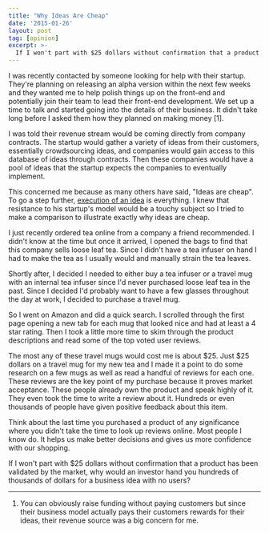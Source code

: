 ```yaml
---
title: "Why Ideas Are Cheap"
date: '2015-01-26'
layout: post
tag: [opinion]
excerpt: >-
  If I won't part with $25 dollars without confirmation that a product has been validated by the market on Amazon, why would an investor hand you hundreds of thousands of dollars for a business idea with no users?
---
```


I was recently contacted by someone looking for help with their startup. They're planning on releasing an alpha version within the next few weeks and they wanted me to help polish things up on the front-end and potentially join their team to lead their front-end development. We set up a time to talk and started going into the details of their business. It didn't take long before I asked them how they planned on making money [1].

I was told their revenue stream would be coming directly from company contracts. The startup would gather a variety of ideas from their customers, essentially crowdsourcing ideas, and companies would gain access to this database of ideas through contracts. Then these companies would have a pool of ideas that the startup expects the companies to eventually implement.

This concerned me because as many others have said, "Ideas are cheap". To go a step further, <a href="https://medium.com/the-1-blog-series/ideas-are-cheap-execution-is-worth-millions-e203efbcaa49" target="_blank">execution of an idea</a> is everything. I knew that resistance to his startup's model would be a touchy subject so I tried to make a comparison to illustrate exactly why ideas are cheap. 

I just recently ordered tea online from a company a friend recommended. I didn't know at the time but once it arrived, I opened the bags to find that this company sells loose leaf tea. Since I didn't have a tea infuser on hand I had to make the tea as I usually would and manually strain the tea leaves.

Shortly after, I decided I needed to either buy a tea infuser or a travel mug with an internal tea infuser since I'd never purchased loose leaf tea in the past. Since I decided I'd probably want to have a few glasses throughout the day at work, I decided to purchase a travel mug.

So I went on Amazon and did a quick search. I scrolled through the first page opening a new tab for each mug that looked nice and had at least a 4 star rating. Then I took a little more time to skim through the product descriptions and read some of the top voted user reviews.

The most any of these travel mugs would cost me is about $25. Just $25 dollars on a travel mug for my new tea and I made it a point to do some research on a few mugs as well as read a handful of reviews for each one. These reviews are the key point of my purchase because it proves market acceptance. These people already own the product and speak highly of it. They even took the time to write a review about it. Hundreds or even thousands of people have given positive feedback about this item.

Think about the last time you purchased a product of any significance where you didn't take the time to look up reviews online. Most people I know do. It helps us make better decisions and gives us more confidence with our shopping. 

If I won't part with $25 dollars without confirmation that a product has been validated by the market, why would an investor hand you hundreds of thousands of dollars for a business idea with no users?

- - -

1. You can obviously raise funding without paying customers but since their business model actually pays their customers rewards for their ideas, their revenue source was a big concern for me.